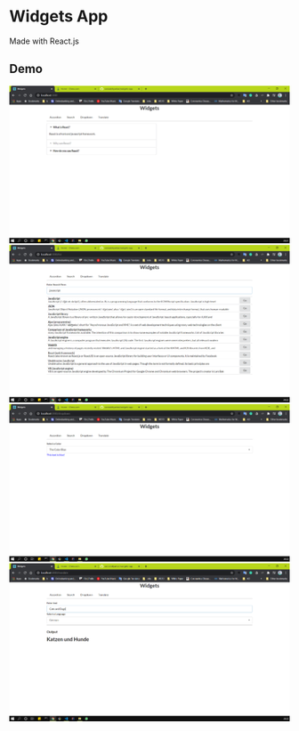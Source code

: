 # Widgets App

Made with React.js

## Demo

![demo](demo1.png)
![demo](demo2.png)
![demo](demo3.png)
![demo](demo4.png)
